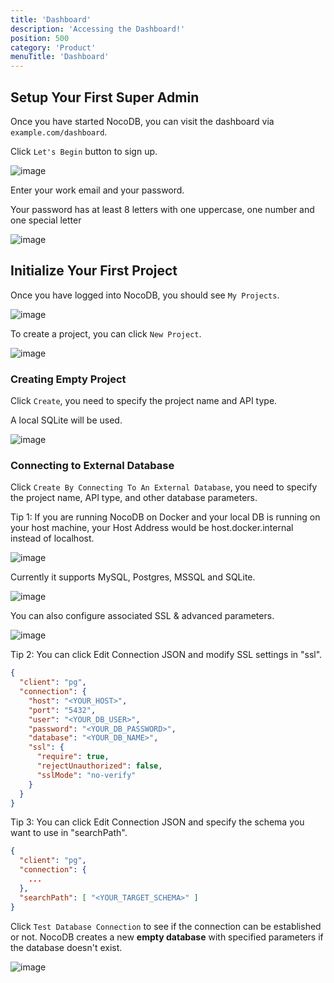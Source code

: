 ```yaml
---
title: 'Dashboard'
description: 'Accessing the Dashboard!'
position: 500
category: 'Product'
menuTitle: 'Dashboard'
---
```


## Setup Your First Super Admin

Once you have started NocoDB, you can visit the dashboard via `example.com/dashboard`.

Click `Let's Begin` button to sign up.

![image](https://user-images.githubusercontent.com/35857179/163138119-be4314f9-22eb-4df6-b0af-b6990c563795.png)

Enter your work email and your password.

<alert id="password-conditions">
  Your password has at least 8 letters with one uppercase, one number and one special letter
</alert>

![image](https://user-images.githubusercontent.com/35857179/163138460-59ddd93f-a8ef-4c02-8b7b-037a53cefd77.png)

## Initialize Your First Project

Once you have logged into NocoDB, you should see `My Projects`.

![image](https://user-images.githubusercontent.com/35857179/163135335-652470ee-f69e-4b12-8884-63e8056bfce3.png)

To create a project, you can click `New Project`.  
    
![image](https://user-images.githubusercontent.com/35857179/167252813-84876756-f6a1-488a-a185-cbb09f163c5b.png)

### Creating Empty Project

Click `Create`, you need to specify the project name and API type. 

<alert>
A local SQLite will be used.
</alert>

![image](https://user-images.githubusercontent.com/35857179/163135608-5e135a73-afcd-40bb-9d26-f2970dab7143.png)

### Connecting to External Database

Click `Create By Connecting To An External Database`, you need to specify the project name, API type, and other database parameters.

<alert type="success">
Tip 1: If you are running NocoDB on Docker and your local DB is running on your host machine, your Host Address would be host.docker.internal instead of localhost.
</alert>

![image](https://user-images.githubusercontent.com/35857179/163135736-d209061e-893d-4441-aaaa-ff22a1c82ceb.png)

Currently it supports MySQL, Postgres, MSSQL and SQLite.

![image](https://user-images.githubusercontent.com/35857179/126597320-fd6b19a9-ed3e-4f4a-80b7-880a79a54a11.png)

You can also configure associated SSL & advanced parameters.

![image](https://user-images.githubusercontent.com/35857179/163135911-04e01016-0ffd-4f38-83a8-c667bd268759.png)

<alert type="success">
Tip 2: You can click Edit Connection JSON and modify SSL settings in "ssl".
</alert>

```json
{
  "client": "pg",
  "connection": {
    "host": "<YOUR_HOST>",
    "port": "5432",
    "user": "<YOUR_DB_USER>",
    "password": "<YOUR_DB_PASSWORD>",
    "database": "<YOUR_DB_NAME>",
    "ssl": {
      "require": true,
      "rejectUnauthorized": false,
      "sslMode": "no-verify"
    }
  }
}
```

<alert type="success">
Tip 3: You can click Edit Connection JSON and specify the schema you want to use in "searchPath".
</alert>

```json
{
  "client": "pg",
  "connection": {
    ...
  },
  "searchPath": [ "<YOUR_TARGET_SCHEMA>" ]
}
```

Click `Test Database Connection` to see if the connection can be established or not. NocoDB creates a new **empty database** with specified parameters if the database doesn't exist.

![image](https://user-images.githubusercontent.com/35857179/163136039-ad521d74-6996-4173-84ba-cfc55392c3b7.png)
